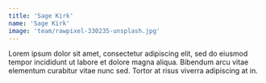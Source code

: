 ```yaml
---
title: 'Sage Kirk'
name: 'Sage Kirk'
image: 'team/rawpixel-330235-unsplash.jpg'
---
```


Lorem ipsum dolor sit amet, consectetur adipiscing elit, sed do eiusmod tempor incididunt ut labore et dolore magna aliqua. Bibendum arcu vitae elementum curabitur vitae nunc sed. Tortor at risus viverra adipiscing at in.
